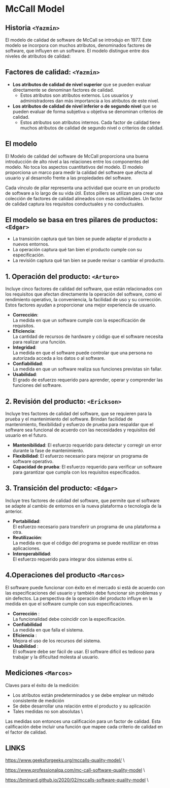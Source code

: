 # McCall Model 

## Historia **`<Yazmin>`** 
El modelo de calidad de software de McCall se introdujo en 1977. Este modelo se incorpora con muchos atributos, denominados factores de software, que influyen en un software. El modelo distingue entre dos niveles de atributos de calidad:

## Factores de calidad: `<Yazmin>`
- **Los atributos de calidad de nivel superior** que se pueden evaluar directamente se denominan factores de calidad. 
  - Estos atributos son atributos externos. Los usuarios y administradores dan más importancia a los atributos de este nivel.
- **Los atributos de calidad de nivel inferior o de segundo nivel** que se pueden evaluar de forma subjetiva u objetiva se denominan criterios de calidad. 
  - Estos atributos son atributos internos. Cada factor de calidad tiene muchos atributos de calidad de segundo nivel o criterios de calidad.

## El modelo
El Modelo de calidad del software de McCall proporciona una buena introducción de alto nivel a las relaciones entre los componentes del modelo. No toca los aspectos cuantitativos del modelo. El modelo proporciona un marco para medir la calidad del software que afecta al usuario y al desarrollo frente a las propiedades del software.

Cada vínculo de pilar representa una actividad que ocurre en un producto de software a lo largo de su vida útil. Estos pillers se utilizan para crear una colección de factores de calidad alineados con esas actividades. Un factor de calidad captura los requisitos conductuales y no conductuales.

## El modelo se basa en tres pilares de productos: `<Edgar>`

- La transición captura qué tan bien se puede adaptar el producto a nuevos entornos.
- La operación captura qué tan bien el producto cumple con su especificación.
- La revisión captura qué tan bien se puede revisar o cambiar el producto.

## 1. Operación del producto: `<Arturo>`
Incluye cinco factores de calidad del software, que están relacionados con los requisitos que afectan directamente la operación del software, como el rendimiento operativo, la conveniencia, la facilidad de uso y su corrección. Estos factores ayudan a proporcionar una mejor experiencia de usuario.

- **Corrección**: \
La medida en que un software cumple con la especificación de requisitos.
- **Eficiencia**:\
La cantidad de recursos de hardware y código que el software necesita para realizar una función.
- **Integridad**: \
La medida en que el software puede controlar que una persona no autorizada acceda a los datos o al software.
- **Confiabilidad**: \
La medida en que un software realiza sus funciones previstas sin fallar.
- **Usabilidad**: \
El grado de esfuerzo requerido para aprender, operar y comprender las funciones del software.


## 2. Revisión del producto: `<Erickson>`
Incluye tres factores de calidad del software, que se requieren para la prueba y el mantenimiento del software. Brindan facilidad de mantenimiento, flexibilidad y esfuerzo de prueba para respaldar que el software sea funcional de acuerdo con las necesidades y requisitos del usuario en el futuro.

- **Mantenibilidad**:
El esfuerzo requerido para detectar y corregir un error durante la fase de mantenimiento.
- **Flexibilidad**:
El esfuerzo necesario para mejorar un programa de software operativo.
- **Capacidad de prueba**:
El esfuerzo requerido para verificar un software para garantizar que cumpla con los requisitos especificados.


## 3. Transición del producto: `<Edgar>`
Incluye tres factores de calidad del software, que permite que el software se adapte al cambio de entornos en la nueva plataforma o tecnología de la anterior.

- **Portabilidad**: \
El esfuerzo necesario para transferir un programa de una plataforma a otra.
- **Reutilización**: \
La medida en que el código del programa se puede reutilizar en otras aplicaciones.
- **Interoperabilidad**: \
El esfuerzo requerido para integrar dos sistemas entre sí.

## 4.Operaciones del producto `<Marcos>`

El software puede funcionar con éxito en el mercado si está de acuerdo con las especificaciones del usuario y también debe funcionar sin problemas y sin defectos. La perspectiva de la operación del producto influye en la medida en que el software cumple con sus especificaciones.

- **Corrección** : \
 La funcionalidad debe coincidir con la especificación.
- **Confiabilidad** \
 La medida en que falla el sistema.
- **Eficiencia** : \
 Mejora el uso de los recursos del sistema.
- **Usabilidad** : \
 El software debe ser fácil de usar. El software difícil es tedioso para trabajar y la dificultad molesta al usuario.
 
## Mediciones `<Marcos>`
Claves para el éxito de la medición: 

- Los atributos están predeterminados y se debe emplear un método consistente de medición
- Se debe desarrollar una relación entre el producto y su aplicación
- Tales medidas no son absolutas \

Las medidas son entonces una calificación para un factor de calidad. Esta calificación debe incluir una función que mapee cada criterio de calidad en el factor de calidad.

## LINKS

https://www.geeksforgeeks.org/mccalls-quality-model/ \

https://www.professionalqa.com/mc-call-software-quality-model \ 

https://bminard.github.io/2020/02/mccalls-software-quality-model \

